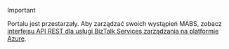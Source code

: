 > [!IMPORTANT]
> Portalu jest przestarzały. Aby zarządzać swoich wystąpień MABS, zobacz [interfejsu API REST dla usługi BizTalk Services zarządzania na platformie Azure](https://msdn.microsoft.com/library/azure/dn232347.aspx).
